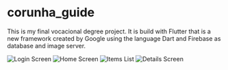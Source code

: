 # corunha_guide

This is my final vocacional degree project. It is build with Flutter that is a new framework created by Google using the language Dart and Firebase as database and image server.


![Login Screen](https://i.imgur.com/DK50pnG.png) ![Home Screen](https://i.imgur.com/XVrgreD.png) 
![Items List](https://i.imgur.com/uIu43zc.png) ![Details Screen](https://i.imgur.com/98HopIy.png) 
 
